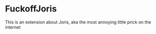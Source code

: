 # FuckoffJoris
This is an extension about Joris, aka the most annoying little prick on the internet
